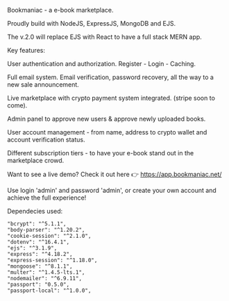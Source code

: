 Bookmaniac - a e-book marketplace.

Proudly build with NodeJS, ExpressJS, MongoDB and EJS.

The v.2.0 will replace EJS with React to have a full stack MERN app.

Key features:

User authentication and authorization. Register - Login - Caching.

Full email system. Email verification, password recovery, all the way to a new sale announcement.

Live marketplace with crypto payment system integrated. (stripe soon to come).

Admin panel to approve new users & approve newly uploaded books.

User account management - from name, address to crypto wallet and account verification status.

Different subscription tiers - to have your e-book stand out in the marketplace crowd.

Want to see a live demo? Check it out here 👉 https://app.bookmaniac.net/

Use login 'admin' and password 'admin', or create your own account and achieve the full experience!

Dependecies used:

    "bcrypt": "^5.1.1",
    "body-parser": "^1.20.2",
    "cookie-session": "^2.1.0",
    "dotenv": "^16.4.1",
    "ejs": "^3.1.9",
    "express": "^4.18.2",
    "express-session": "^1.18.0",
    "mongoose": "^8.1.1",
    "multer": "^1.4.5-lts.1",
    "nodemailer": "^6.9.11",
    "passport": "0.5.0",
    "passport-local": "^1.0.0",

